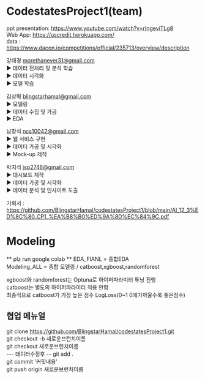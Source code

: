 # CodestatesProject1(team)
ppt presentation: https://www.youtube.com/watch?v=rIngeviTLg8  
Web App: https://uscredit.herokuapp.com/  
data : https://www.dacon.io/competitions/official/235713/overview/description   
  
    
강태경 morethanever31@gmail.com  
▶ 데이터 전처리 및 분석 학습  
▶ 데이터 시각화  
▶ 모델 학습  
  
김상혁 blingstarhamal@gmail.com  
▶ 모델링  
▶ 데이터 수집 및 가공  
▶ EDA  
  
남창석 ncs10042@gmail.com  
▶ 웹 서비스 구현  
▶ 데이터 가공 및 시각화  
▶ Mock-up 제작  
  
박지석 jsp2746@gmail.com  
▶ 대시보드 제작  
▶ 데이터 가공 및 시각화   
▶ 데이터 분석 및 인사이트 도출  
  

기획서 :  https://github.com/BlingstarHamal/codestatesProject1/blob/main/AI_12_3%ED%8C%80_CP1_%EA%B8%B0%ED%9A%8D%EC%84%9C.pdf


# Modeling
** plz run google colab **
EDA_FIANL = 종합EDA  
Modeling_ALL = 종합 모델링 / catboost,xgboost,randomforest  

xgboost와 randomforest는 Optuna로 하이퍼파라미터 튜닝 진행  
catboost는 별도의 하이퍼파라미터 적용 안함  
최종적으로 catboost가 가장 높은 점수 LogLoss(0~1 0에가까울수록 좋은점수)  
  
  
  
## 협업 메뉴얼
git clone https://github.com/BlingstarHamal/codestatesProject1.git  
git checkout -b 새로운브런치이름  
git checkout 새로운브런치이름  
--- 데이터수정후 --
git add .  
git commit '커밋내용'  
git push origin 새로운브런치이름  
